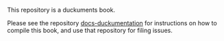 This repository is a duckuments book. 

Please see the repository [docs-duckumentation](https://github.com/duckietown/docs-duckumentation)
for instructions on how to compile this book, and use that repository for filing issues.

  
